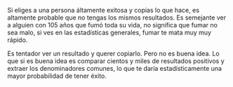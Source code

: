 Si eliges a una persona áltamente exitosa y copias lo que hace, es altamente probable que no tengas los mismos resultados. Es semejante ver a alguien con 105 años que fumó toda su vida, no significa que fumar no sea malo, si ves en las estadísticas generales, fumar te mata muy muy rápido. 

Es tentador ver un resultado y querer copiarlo. Pero no es buena idea. Lo que si es buena idea es comparar cientos y miles de resultados positivos y extraer los denominadores comunes, lo que te daría estadísticamente una mayor probabilidad de tener éxito.